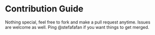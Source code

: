 # Contribution Guide

Nothing special, feel free to fork and make a pull request anytime. Issues are welcome as well. Ping @stefafafan if you want things to get merged.
